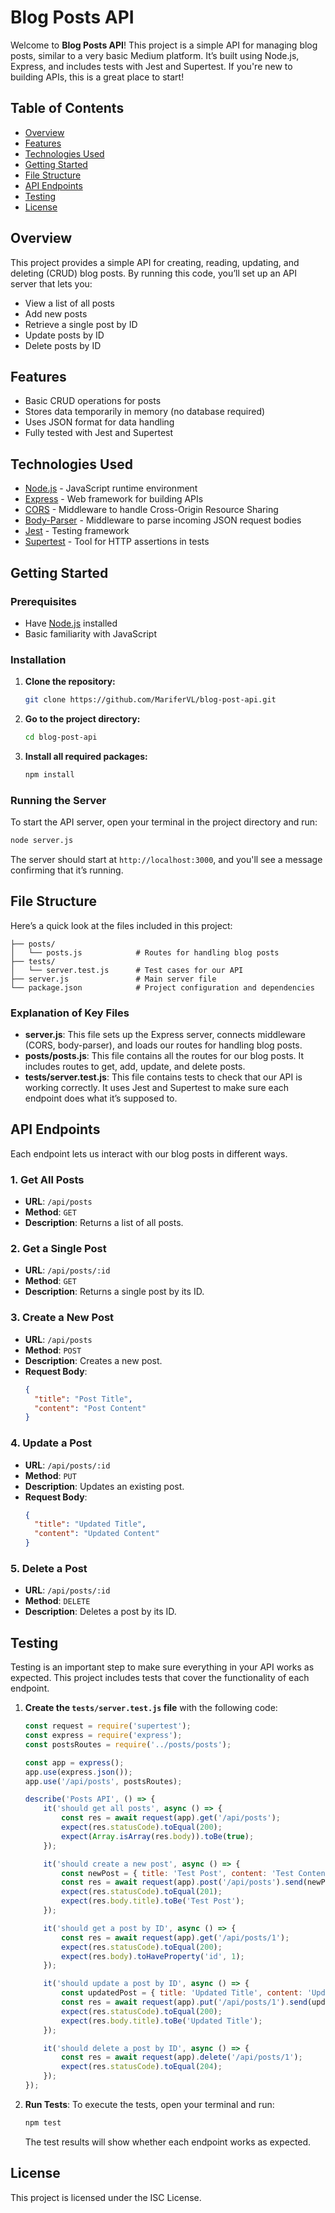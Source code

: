 
# Blog Posts API 

Welcome to **Blog Posts API**! This project is a simple API for managing blog posts, similar to a very basic Medium platform. It’s built using Node.js, Express, and includes tests with Jest and Supertest. If you're new to building APIs, this is a great place to start!

## Table of Contents
- [Overview](#overview)
- [Features](#features)
- [Technologies Used](#technologies-used)
- [Getting Started](#getting-started)
- [File Structure](#file-structure)
- [API Endpoints](#api-endpoints)
- [Testing](#testing)
- [License](#license)

## Overview
This project provides a simple API for creating, reading, updating, and deleting (CRUD) blog posts. By running this code, you’ll set up an API server that lets you:
- View a list of all posts
- Add new posts
- Retrieve a single post by ID
- Update posts by ID
- Delete posts by ID

## Features
- Basic CRUD operations for posts
- Stores data temporarily in memory (no database required)
- Uses JSON format for data handling
- Fully tested with Jest and Supertest

## Technologies Used
- [Node.js](https://nodejs.org/) - JavaScript runtime environment
- [Express](https://expressjs.com/) - Web framework for building APIs
- [CORS](https://www.npmjs.com/package/cors) - Middleware to handle Cross-Origin Resource Sharing
- [Body-Parser](https://www.npmjs.com/package/body-parser) - Middleware to parse incoming JSON request bodies
- [Jest](https://jestjs.io/) - Testing framework
- [Supertest](https://www.npmjs.com/package/supertest) - Tool for HTTP assertions in tests

## Getting Started

### Prerequisites
- Have [Node.js](https://nodejs.org/) installed
- Basic familiarity with JavaScript

### Installation

1. **Clone the repository:**
   ```bash
   git clone https://github.com/MariferVL/blog-post-api.git
   ```
2. **Go to the project directory:**
   ```bash
   cd blog-post-api
   ```
3. **Install all required packages:**
   ```bash
   npm install
   ```

### Running the Server
To start the API server, open your terminal in the project directory and run:
```bash
node server.js
```
The server should start at `http://localhost:3000`, and you'll see a message confirming that it’s running.

## File Structure
Here’s a quick look at the files included in this project:

```
├── posts/
│   └── posts.js            # Routes for handling blog posts
├── tests/
│   └── server.test.js      # Test cases for our API
├── server.js               # Main server file
└── package.json            # Project configuration and dependencies
```

### Explanation of Key Files
- **server.js**: This file sets up the Express server, connects middleware (CORS, body-parser), and loads our routes for handling blog posts.
- **posts/posts.js**: This file contains all the routes for our blog posts. It includes routes to get, add, update, and delete posts.
- **tests/server.test.js**: This file contains tests to check that our API is working correctly. It uses Jest and Supertest to make sure each endpoint does what it’s supposed to.

## API Endpoints

Each endpoint lets us interact with our blog posts in different ways.

### 1. Get All Posts
- **URL**: `/api/posts`
- **Method**: `GET`
- **Description**: Returns a list of all posts.

### 2. Get a Single Post
- **URL**: `/api/posts/:id`
- **Method**: `GET`
- **Description**: Returns a single post by its ID.

### 3. Create a New Post
- **URL**: `/api/posts`
- **Method**: `POST`
- **Description**: Creates a new post.
- **Request Body**:
  ```json
  {
    "title": "Post Title",
    "content": "Post Content"
  }
  ```

### 4. Update a Post
- **URL**: `/api/posts/:id`
- **Method**: `PUT`
- **Description**: Updates an existing post.
- **Request Body**:
  ```json
  {
    "title": "Updated Title",
    "content": "Updated Content"
  }
  ```

### 5. Delete a Post
- **URL**: `/api/posts/:id`
- **Method**: `DELETE`
- **Description**: Deletes a post by its ID.

## Testing

Testing is an important step to make sure everything in your API works as expected. This project includes tests that cover the functionality of each endpoint.

1. **Create the `tests/server.test.js` file** with the following code:

    ```javascript
    const request = require('supertest');
    const express = require('express');
    const postsRoutes = require('../posts/posts');

    const app = express();
    app.use(express.json());
    app.use('/api/posts', postsRoutes);

    describe('Posts API', () => {
        it('should get all posts', async () => {
            const res = await request(app).get('/api/posts');
            expect(res.statusCode).toEqual(200);
            expect(Array.isArray(res.body)).toBe(true);
        });

        it('should create a new post', async () => {
            const newPost = { title: 'Test Post', content: 'Test Content' };
            const res = await request(app).post('/api/posts').send(newPost);
            expect(res.statusCode).toEqual(201);
            expect(res.body.title).toBe('Test Post');
        });

        it('should get a post by ID', async () => {
            const res = await request(app).get('/api/posts/1');
            expect(res.statusCode).toEqual(200);
            expect(res.body).toHaveProperty('id', 1);
        });

        it('should update a post by ID', async () => {
            const updatedPost = { title: 'Updated Title', content: 'Updated Content' };
            const res = await request(app).put('/api/posts/1').send(updatedPost);
            expect(res.statusCode).toEqual(200);
            expect(res.body.title).toBe('Updated Title');
        });

        it('should delete a post by ID', async () => {
            const res = await request(app).delete('/api/posts/1');
            expect(res.statusCode).toEqual(204);
        });
    });
    ```

2. **Run Tests**:
   To execute the tests, open your terminal and run:
   ```bash
   npm test
   ```
   The test results will show whether each endpoint works as expected.

## License
This project is licensed under the ISC License.
